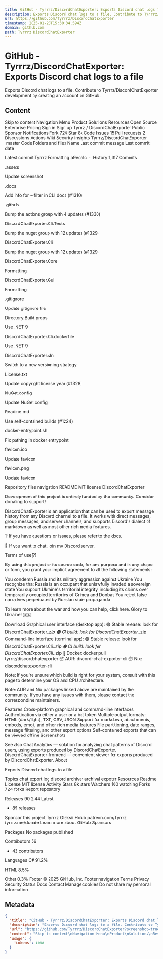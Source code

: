 ```yaml
---
title: GitHub - Tyrrrz/DiscordChatExporter: Exports Discord chat logs to a file
description: Exports Discord chat logs to a file. Contribute to Tyrrrz/DiscordChatExporter development by creating an account on GitHub.
url: https://github.com/Tyrrrz/DiscordChatExporter
timestamp: 2025-01-20T15:30:34.594Z
domain: github.com
path: Tyrrrz_DiscordChatExporter
---
```


# GitHub - Tyrrrz/DiscordChatExporter: Exports Discord chat logs to a file


Exports Discord chat logs to a file. Contribute to Tyrrrz/DiscordChatExporter development by creating an account on GitHub.


## Content

Skip to content
Navigation Menu
Product
Solutions
Resources
Open Source
Enterprise
Pricing
Sign in
Sign up
Tyrrrz
/
DiscordChatExporter
Public
 Sponsor
Notifications
Fork 724
 Star 8k
Code
Issues
15
Pull requests
2
Discussions
Actions
Wiki
Security
Insights
Tyrrrz/DiscordChatExporter
 master
Code
Folders and files
Name	Last commit message	Last commit date

Latest commit
Tyrrrz
Formatting
a9eca1c
 · 
History
1,317 Commits


.assets
	
Update screenshot
	


.docs
	
Add info for --filter in CLI docs (#1310)
	


.github
	
Bump the actions group with 4 updates (#1330)
	


DiscordChatExporter.Cli.Tests
	
Bump the nuget group with 12 updates (#1329)
	


DiscordChatExporter.Cli
	
Bump the nuget group with 12 updates (#1329)
	


DiscordChatExporter.Core
	
Formatting
	


DiscordChatExporter.Gui
	
Formatting
	


.gitignore
	
Update gitignore file
	


Directory.Build.props
	
Use .NET 9
	


DiscordChatExporter.Cli.dockerfile
	
Use .NET 9
	


DiscordChatExporter.sln
	
Switch to a new versioning strategy
	


License.txt
	
Update copyright license year (#1328)
	


NuGet.config
	
Update NuGet.config
	


Readme.md
	
Use self-contained builds (#1224)
	


docker-entrypoint.sh
	
Fix pathing in docker entrypoint
	


favicon.ico
	
Update favicon
	


favicon.png
	
Update favicon
	
Repository files navigation
README
MIT license
DiscordChatExporter

        

Development of this project is entirely funded by the community. Consider donating to support!

DiscordChatExporter is an application that can be used to export message history from any Discord channel to a file. It works with direct messages, group messages, and server channels, and supports Discord's dialect of markdown as well as most other rich media features.

❔ If you have questions or issues, please refer to the docs.

💬 If you want to chat, join my Discord server.

Terms of use[?]

By using this project or its source code, for any purpose and in any shape or form, you grant your implicit agreement to all the following statements:

You condemn Russia and its military aggression against Ukraine
You recognize that Russia is an occupant that unlawfully invaded a sovereign state
You support Ukraine's territorial integrity, including its claims over temporarily occupied territories of Crimea and Donbas
You reject false narratives perpetuated by Russian state propaganda

To learn more about the war and how you can help, click here. Glory to Ukraine! 🇺🇦

Download
Graphical user interface (desktop app):
🟢 Stable release: look for DiscordChatExporter.*.zip
🟠 CI build: look for DiscordChatExporter.*.zip
Command-line interface (terminal app):
🟢 Stable release: look for DiscordChatExporter.Cli.*.zip
🟠 CI build: look for DiscordChatExporter.Cli.*.zip
🐋 Docker: docker pull tyrrrz/discordchatexporter
📦 AUR: discord-chat-exporter-cli
📦 Nix: discordchatexporter-cli

Note: If you're unsure which build is right for your system, consult with this page to determine your OS and CPU architecture.

Note: AUR and Nix packages linked above are maintained by the community. If you have any issues with them, please contact the corresponding maintainers.

Features
Cross-platform graphical and command-line interfaces
Authentication via either a user or a bot token
Multiple output formats: HTML (dark/light), TXT, CSV, JSON
Support for markdown, attachments, embeds, emoji, and other rich media features
File partitioning, date ranges, message filtering, and other export options
Self-contained exports that can be viewed offline
Screenshots

 

See also
Chat Analytics — solution for analyzing chat patterns of Discord users, using exports produced by DiscordChatExporter.
DiscordChatExporter-frontend — convenient viewer for exports produced by DiscordChatExporter.
About

Exports Discord chat logs to a file

Topics
chat export log discord archiver archival expoter
Resources
 Readme
License
 MIT license
 Activity
Stars
 8k stars
Watchers
 100 watching
Forks
 724 forks
Report repository


Releases 90
2.44
Latest
+ 89 releases


Sponsor this project
Tyrrrz Oleksii Holub
patreon.com/Tyrrrz
tyrrrz.me/donate
Learn more about GitHub Sponsors


Packages
No packages published



Contributors
56
+ 42 contributors


Languages
C#
91.2%
 
HTML
8.5%
 
Other
0.3%
Footer
© 2025 GitHub, Inc.
Footer navigation
Terms
Privacy
Security
Status
Docs
Contact
Manage cookies
Do not share my personal information

## Metadata

```json
{
  "title": "GitHub - Tyrrrz/DiscordChatExporter: Exports Discord chat logs to a file",
  "description": "Exports Discord chat logs to a file. Contribute to Tyrrrz/DiscordChatExporter development by creating an account on GitHub.",
  "url": "https://github.com/Tyrrrz/DiscordChatExporter?screenshot=true",
  "content": "Skip to content\nNavigation Menu\nProduct\nSolutions\nResources\nOpen Source\nEnterprise\nPricing\nSign in\nSign up\nTyrrrz\n/\nDiscordChatExporter\nPublic\n Sponsor\nNotifications\nFork 724\n Star 8k\nCode\nIssues\n15\nPull requests\n2\nDiscussions\nActions\nWiki\nSecurity\nInsights\nTyrrrz/DiscordChatExporter\n master\nCode\nFolders and files\nName\tLast commit message\tLast commit date\n\nLatest commit\nTyrrrz\nFormatting\na9eca1c\n · \nHistory\n1,317 Commits\n\n\n.assets\n\t\nUpdate screenshot\n\t\n\n\n.docs\n\t\nAdd info for --filter in CLI docs (#1310)\n\t\n\n\n.github\n\t\nBump the actions group with 4 updates (#1330)\n\t\n\n\nDiscordChatExporter.Cli.Tests\n\t\nBump the nuget group with 12 updates (#1329)\n\t\n\n\nDiscordChatExporter.Cli\n\t\nBump the nuget group with 12 updates (#1329)\n\t\n\n\nDiscordChatExporter.Core\n\t\nFormatting\n\t\n\n\nDiscordChatExporter.Gui\n\t\nFormatting\n\t\n\n\n.gitignore\n\t\nUpdate gitignore file\n\t\n\n\nDirectory.Build.props\n\t\nUse .NET 9\n\t\n\n\nDiscordChatExporter.Cli.dockerfile\n\t\nUse .NET 9\n\t\n\n\nDiscordChatExporter.sln\n\t\nSwitch to a new versioning strategy\n\t\n\n\nLicense.txt\n\t\nUpdate copyright license year (#1328)\n\t\n\n\nNuGet.config\n\t\nUpdate NuGet.config\n\t\n\n\nReadme.md\n\t\nUse self-contained builds (#1224)\n\t\n\n\ndocker-entrypoint.sh\n\t\nFix pathing in docker entrypoint\n\t\n\n\nfavicon.ico\n\t\nUpdate favicon\n\t\n\n\nfavicon.png\n\t\nUpdate favicon\n\t\nRepository files navigation\nREADME\nMIT license\nDiscordChatExporter\n\n        \n\nDevelopment of this project is entirely funded by the community. Consider donating to support!\n\nDiscordChatExporter is an application that can be used to export message history from any Discord channel to a file. It works with direct messages, group messages, and server channels, and supports Discord's dialect of markdown as well as most other rich media features.\n\n❔ If you have questions or issues, please refer to the docs.\n\n💬 If you want to chat, join my Discord server.\n\nTerms of use[?]\n\nBy using this project or its source code, for any purpose and in any shape or form, you grant your implicit agreement to all the following statements:\n\nYou condemn Russia and its military aggression against Ukraine\nYou recognize that Russia is an occupant that unlawfully invaded a sovereign state\nYou support Ukraine's territorial integrity, including its claims over temporarily occupied territories of Crimea and Donbas\nYou reject false narratives perpetuated by Russian state propaganda\n\nTo learn more about the war and how you can help, click here. Glory to Ukraine! 🇺🇦\n\nDownload\nGraphical user interface (desktop app):\n🟢 Stable release: look for DiscordChatExporter.*.zip\n🟠 CI build: look for DiscordChatExporter.*.zip\nCommand-line interface (terminal app):\n🟢 Stable release: look for DiscordChatExporter.Cli.*.zip\n🟠 CI build: look for DiscordChatExporter.Cli.*.zip\n🐋 Docker: docker pull tyrrrz/discordchatexporter\n📦 AUR: discord-chat-exporter-cli\n📦 Nix: discordchatexporter-cli\n\nNote: If you're unsure which build is right for your system, consult with this page to determine your OS and CPU architecture.\n\nNote: AUR and Nix packages linked above are maintained by the community. If you have any issues with them, please contact the corresponding maintainers.\n\nFeatures\nCross-platform graphical and command-line interfaces\nAuthentication via either a user or a bot token\nMultiple output formats: HTML (dark/light), TXT, CSV, JSON\nSupport for markdown, attachments, embeds, emoji, and other rich media features\nFile partitioning, date ranges, message filtering, and other export options\nSelf-contained exports that can be viewed offline\nScreenshots\n\n \n\nSee also\nChat Analytics — solution for analyzing chat patterns of Discord users, using exports produced by DiscordChatExporter.\nDiscordChatExporter-frontend — convenient viewer for exports produced by DiscordChatExporter.\nAbout\n\nExports Discord chat logs to a file\n\nTopics\nchat export log discord archiver archival expoter\nResources\n Readme\nLicense\n MIT license\n Activity\nStars\n 8k stars\nWatchers\n 100 watching\nForks\n 724 forks\nReport repository\n\n\nReleases 90\n2.44\nLatest\n+ 89 releases\n\n\nSponsor this project\nTyrrrz Oleksii Holub\npatreon.com/Tyrrrz\ntyrrrz.me/donate\nLearn more about GitHub Sponsors\n\n\nPackages\nNo packages published\n\n\n\nContributors\n56\n+ 42 contributors\n\n\nLanguages\nC#\n91.2%\n \nHTML\n8.5%\n \nOther\n0.3%\nFooter\n© 2025 GitHub, Inc.\nFooter navigation\nTerms\nPrivacy\nSecurity\nStatus\nDocs\nContact\nManage cookies\nDo not share my personal information",
  "usage": {
    "tokens": 1058
  }
}
```
